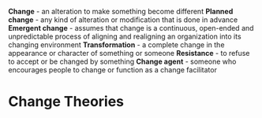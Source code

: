 **Change** - an alteration to make something become different
**Planned change** - any kind of alteration or modification that is done in advance
**Emergent change** - assumes that change is a continuous, open-ended and unpredictable process of aligning and realigning an organization into its changing environment
**Transformation** - a complete change in the appearance or character of something or someone
**Resistance** - to refuse to accept or be changed by something
**Change agent** - someone who encourages people to change or function as a change facilitator
# Change Theories
